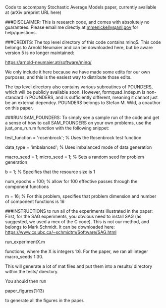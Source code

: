 Code to accompany Stochastic Average Models paper, currently available at (arXiv preprint URL here)

###DISCLAIMER: 
This is research code, and comes with absolutely no guarantees. Please email me directly at mmenickelly@anl.gov for help/questions. 

###CREDITS: 
The top level directory of this code contains minq5. This code belongs to Arnold Neumaier and can be downloaded here, but be aware version 5 is no longer maintained:

https://arnold-neumaier.at/software/minq/ 

We only include it here because we have made some edits for our own purposes, and this is the easiest way to distribute those edits. 

The top level directory also contains various subroutines of POUNDERS, which will be publicly available soon. However, formquad_indep.m is non-standard in POUNDERS, and is sufficiently different, meaning it cannot just be an external dependcy. POUNDERS belongs to Stefan M. Wild, a coauthor on this paper. 

###RUN SAM_POUNDERS: 
To simply see a sample run of the code and get a sense of how to call SAM_POUNDERS on your own problems, use the just_one_run.m function with the following snippet:

test_function = 'rosenbrock'; % Uses the Rosenbrock test function

data_type = 'imbalanced'; % Uses imbalanced mode of data generation

macro_seed = 1; micro_seed = 1; % Sets a random seed for problem generation

b = 1; % Specifies that the resource size is 1

num_epochs = 100; % allow for 100 effective passes through the component functions

m = 16; % For this problem, specifies that problem dimension and number of component functions is 16

###INSTRUCTIONS to run all of the experiments illustrated in the paper:
First, for the SAG experiments, you obvious need to install SAG (as suggested, we used a mex of the C code).
This is not our method, and belongs to Mark Schmidt. It can be downloaded here:
https://www.cs.ubc.ca/~schmidtm/Software/SAG.html

run_experimentX.m 

functions, where the X is integers 1:6.
For the paper, we ran all integer macro_seeds 1:30. 

This will generate a lot of mat files and put them into a results/ directory within the tests/ directory. 

You should then run

paper_figures(1:13)

to generate all the figures in the paper. 



 
